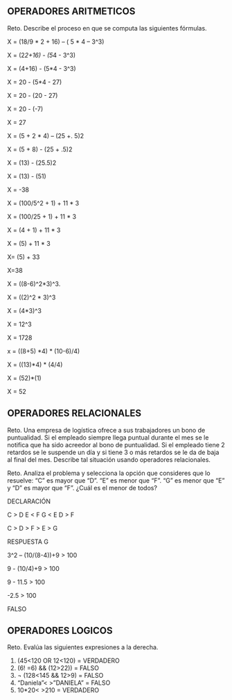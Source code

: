 ## OPERADORES ARITMETICOS
Reto. Describe el proceso en que se computa las siguientes fórmulas.

X = (18/9 * 2 + 16) – ( 5 * 4 – 3^3)

X = (2*2+16) - (5*4 - 3^3)

X = (4+16) - (5*4 - 3^3)

X = 20 - (5*4 - 27)

X = 20 - (20 - 27)

X = 20 - (-7)

X = 27


X = (5 + 2 * 4) – (25 +. 5)2

X = (5 + 8) - (25 + .5)2

X = (13) - (25.5)2

X = (13) - (51)

X = -38


X = (100/5^2 + 1) + 11 * 3

X = (100/25 + 1) + 11 * 3

X = (4 + 1) + 11 * 3

X = (5) + 11 * 3

X= (5) + 33

X=38



X = ((8-6)^2*3)^3.

X = ((2)^2 * 3)^3

X = (4*3)^3

X = 12^3

X = 1728




x = ((8+5) *4) * (10-6)/4) 

X = ((13)*4) * (4/4)

X = (52)*(1)

X = 52




## OPERADORES RELACIONALES
Reto. Una empresa de logística ofrece a sus trabajadores un bono de
puntualidad. Si el empleado siempre llega puntual durante el mes se le
notifica que ha sido acreedor al bono de puntualidad. Si el empleado tiene
2 retardos se le suspende un día y si tiene 3 o más retardos se le da de
baja al final del mes. Describe tal situación usando operadores
relacionales.

Reto. Analiza el problema y selecciona la opción que consideres que lo
resuelve:
“C” es mayor que “D”. “E” es menor que “F”. “G” es menor que “E” y “D” es
mayor que “F”. ¿Cuál es el menor de todos?

DECLARACIÓN

C > D     E < F     G < E     D > F         

C > D > F > E > G

RESPUESTA G



3^2 – (10/(8-4))+9 > 100 

 9 - (10/4)+9 > 100
 
 9 - 11.5 > 100
 
 -2.5 > 100
 
 FALSO
 


## OPERADORES LOGICOS
Reto. Evalúa las siguientes expresiones a la derecha.
1) (45<120 OR 12<120) = VERDADERO
2) (6! =6) && (12>22)) = FALSO
3) ¬ (128<145 && 12>9) = FALSO
4) “Daniela”< >”DANIELA” = FALSO
5) 10*20< >210 = VERDADERO

